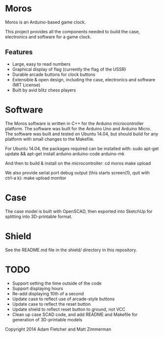 Moros
=====

Moros is an Arduino-based game clock.

This project provides all the components needed to build the case, electronics
and software for a game clock. 

Features
--------
* Large, easy to read numbers
* Graphical display of flag (currently the flag of the USSR)
* Durable arcade buttons for clock buttons
* Extensible & open design, including the case, electronics and software (MIT License)
* Built by avid blitz chess players


Software
========

The Moros software is written in C++ for the Arduino microcontroller platform. The software
was built for the Arduino Uno and Arduino Micro. The software was built and tested on Ubuntu 14.04,
but should build for any platform with small changes to the Makefile.

For Ubuntu 14.04, the packages required can be installed with:
    sudo apt-get update && apt-get install arduino arduino-code arduino-mk

And then to build & install on the microcontroller:
    cd moros
    make upload

We also provide serial port debug output (this starts screen(1), quit with ctrl-a k):
    make upload monitor

Case
====

The case model is built with OpenSCAD, then exported into SketchUp for splitting into 3D-printable format.

Shield
======

See the README.md file in the shield/ directory in this repository.

TODO
====
* Support setting the time outside of the code
* Support displaying hours
* Re-add displaying 10th of a second
* Update case to reflect use of arcade-style buttons
* Update case to reflect the reset button
* Update shield to reflect reset button to ground, not VCC
* Clean up case SCAD code, and add README and Makefile for generation of 3D-printable models


Copyright 2014 Adam Fletcher and Matt Zimmerman
